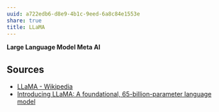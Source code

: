 ```yaml
---
uuid: a722edb6-d8e9-4b1c-9eed-6a8c84e1553e
share: true
title: LLaMA
---
```

**Large Language Model Meta AI**


## Sources

* [LLaMA - Wikipedia](https://en.wikipedia.org/wiki/LLaMA)
* [Introducing LLaMA: A foundational, 65-billion-parameter language model](https://ai.facebook.com/blog/large-language-model-llama-meta-ai/)
